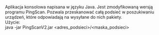 Aplikacja konsolowa napisana w języku Java. Jest zmodyfikowaną wersją programu PingScan. Pozwala przeskanować całą podsieć w poszukiwaniu urządzeń, które odpowiadają na wysyłane do nich pakiety.<br />
Użycie:<br />
java -jar PingScanV2.jar <adres_podsieci>/<maska_podsieci>